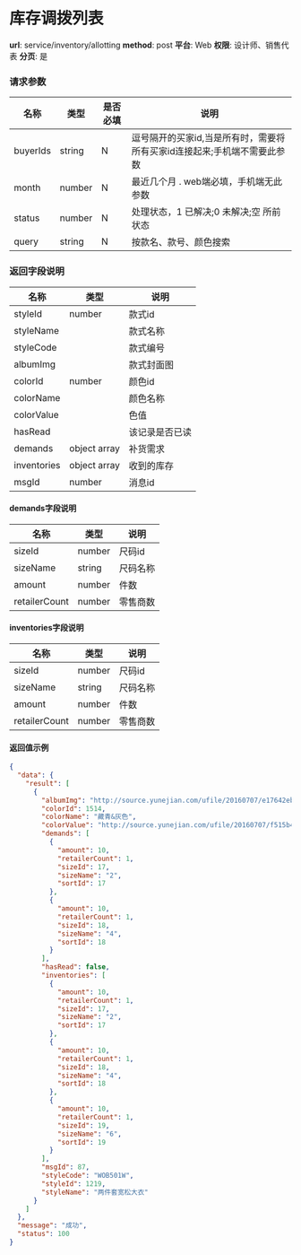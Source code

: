 库存调拨列表
=======

**url**: service/inventory/allotting
**method**: post
**平台**: Web
**权限**: 设计师、销售代表
**分页**: 是


### 请求参数

|   名称   |  类型  | 是否必填 |                                   说明                                   |
|----------|--------|----------|--------------------------------------------------------------------------|
| buyerIds | string | N        | 逗号隔开的买家id,当是所有时，需要将所有买家id连接起来;手机端不需要此参数 |
| month    | number | N        | 最近几个月 . web端必填，手机端无此参数                                   |
| status   | number | N        | 处理状态，1 已解决;0 未解决;空 所前状态                                  |
| query    | string | N        | 按款名、款号、颜色搜索                                                   |

### 返回字段说明


|     名称    |     类型     |      说明      |
|-------------|--------------|----------------|
| styleId     | number       | 款式id         |
| styleName   |              | 款式名称       |
| styleCode   |              | 款式编号       |
| albumImg    |              | 款式封面图     |
| colorId     | number       | 颜色id         |
| colorName   |              | 颜色名称       |
| colorValue  |              | 色值           |
| hasRead     |              | 该记录是否已读 |
| demands     | object array | 补货需求       |
| inventories | object array | 收到的库存     |
| msgId       | number       | 消息id         |

#### demands字段说明

|      名称     |  类型  |   说明   |
|---------------|--------|----------|
| sizeId        | number | 尺码id   |
| sizeName      | string | 尺码名称 |
| amount        | number | 件数     |
| retailerCount | number | 零售商数 |

#### inventories字段说明

|      名称     |  类型  |   说明   |
|---------------|--------|----------|
| sizeId        | number | 尺码id   |
| sizeName      | string | 尺码名称 |
| amount        | number | 件数     |
| retailerCount | number | 零售商数 |

#### 返回值示例

```json
{
  "data": {
    "result": [
      {
        "albumImg": "http://source.yunejian.com/ufile/20160707/e17642eb6e884af9ac85d39043db7bc9",
        "colorId": 1514,
        "colorName": "藏青&灰色",
        "colorValue": "http://source.yunejian.com/ufile/20160707/f515b42529404ae2a753917879f420ef",
        "demands": [
          {
            "amount": 10,
            "retailerCount": 1,
            "sizeId": 17,
            "sizeName": "2",
            "sortId": 17
          },
          {
            "amount": 10,
            "retailerCount": 1,
            "sizeId": 18,
            "sizeName": "4",
            "sortId": 18
          }
        ],
        "hasRead": false,
        "inventories": [
          {
            "amount": 10,
            "retailerCount": 1,
            "sizeId": 17,
            "sizeName": "2",
            "sortId": 17
          },
          {
            "amount": 10,
            "retailerCount": 1,
            "sizeId": 18,
            "sizeName": "4",
            "sortId": 18
          },
          {
            "amount": 10,
            "retailerCount": 1,
            "sizeId": 19,
            "sizeName": "6",
            "sortId": 19
          }
        ],
        "msgId": 87,
        "styleCode": "WOB501W",
        "styleId": 1219,
        "styleName": "两件套宽松大衣"
      }
    ]
  },
  "message": "成功",
  "status": 100
}
```